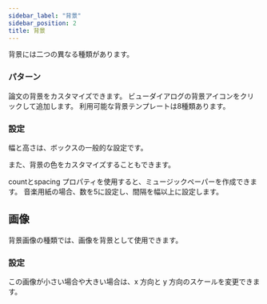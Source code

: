 ```yaml
---
sidebar_label: "背景"
sidebar_position: 2
title: 背景
---
```


背景には二つの異なる種類があります。

### パターン

論文の背景をカスタマイズできます。 ビューダイアログの背景アイコンをクリックして追加します。 利用可能な背景テンプレートは8種類あります。

### 設定

幅と高さは、ボックスの一般的な設定です。

また、背景の色をカスタマイズすることもできます。

countとspacing プロパティを使用すると、ミュージックペーパーを作成できます。 音楽用紙の場合、数を5に設定し、間隔を幅以上に設定します。

## 画像

背景画像の種類では、画像を背景として使用できます。

### 設定

この画像が小さい場合や大きい場合は、x 方向と y 方向のスケールを変更できます。
